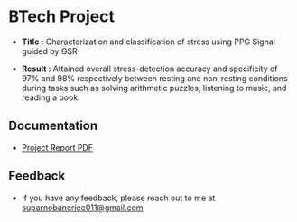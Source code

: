
# BTech Project

- **Title :** Characterization and classification of stress using PPG Signal guided by GSR

- **Result :** Attained overall stress-detection accuracy and specificity of 97% and 98% respectively between resting and non-resting conditions during tasks such as solving arithmetic puzzles, listening to music, and reading a book.


## Documentation

- [Project Report PDF](https://github.com/suparnobanerjee/BTech-Project/blob/master/Report.pdf)


## Feedback

- If you have any feedback, please reach out to me at suparnobanerjee011@gmail.com

